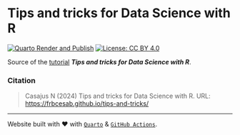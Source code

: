 # Tips and tricks for Data Science with R

<!-- badges: start -->
[![Quarto Render and Publish](https://github.com/FRBCesab/tips-and-tricks/actions/workflows/publish.yml/badge.svg)](https://github.com/FRBCesab/tips-and-tricks/actions/workflows/publish.yml)
[![License: CC BY 4.0](https://img.shields.io/badge/License-CC%20BY%204.0-green.svg)](https://choosealicense.com/licenses/cc-by-4.0/)<!-- badges: end -->

Source of the [tutorial](https://frbcesab.github.io/tips-and-tricks/) **_Tips and tricks for Data Science with R_**.


### Citation

> Casajus N (2024) Tips and tricks for Data Science with R. URL: <https://frbcesab.github.io/tips-and-tricks/>

<hr />

Website built with :heart: with 
[`Quarto`](https://quarto.org/) & 
[`GitHub Actions`](https://github.com/features/actions).

